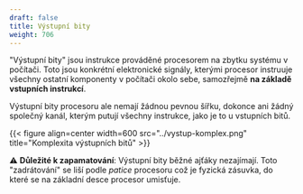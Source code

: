 ```yaml
---
draft: false
title: Výstupní bity
weight: 706
---
```


"Výstupní bity" jsou instrukce prováděné procesorem na zbytku systému v počítači. Toto jsou konkrétní elektronické signály, kterými procesor instruuje všechny ostatní komponenty v počítači okolo sebe, samozřejmě **na základě vstupních instrukcí**.
  
Výstupní bity procesoru ale nemají žádnou pevnou šířku, dokonce ani žádný společný kanál, kterým putují všechny instrukce, jako je to u vstupních bitů.

{{< figure align=center width=600 src="../vystup-komplex.png" title="Komplexita výstupních bitů" >}}

⚠️ **Důležité k zapamatování**: Výstupní bity běžné ajťáky nezajímají. Toto "zadrátování" se liší podle *patice* procesoru což je fyzická zásuvka, do které se na základní desce procesor umisťuje.
